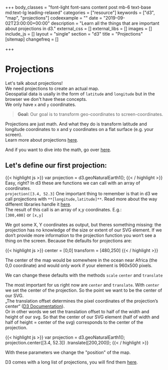 +++
body_classes = "font-light font-sans content post mb-6 text-base md:text-lg leading-relaxed"
categories = ["resource"]
keywords = ["d3", "map", "projections"]
codeexample = ""
date = "2019-09-02T23:00:00+00:00"
description = "Learn all the things that are important about projections in d3."
external_css = []
external_libs = []
images = []
include_js = []
layout = "single"
section = "d3"
title = "Projections"
[sitemap]
changefreq = []

+++
# Projections

Let's talk about projections!  
We need projections to create an actual map.  
Geospatial data is usally in the form of `latitude` and `longitude` but in the browser we don't have these concepts.  
We only have `x` and `y` coordinates.

> **Goal:** Our goal is to transform geo-coordinates to screen-coordinates.

Projections are just math. And what they do is transform latitude and longitude coordinates to x and y coordinates on a flat surface (e.g. your screen).  
Learn more about projections [here](https://www.axismaps.com/guide/general/map-projections/).

And if you want to dive into the math, go over [here](http://mathworld.wolfram.com/Projection.html).

## Let's define our first projection:

{{< highlight js >}}
var projection = d3.geoNaturalEarth1();
{{< / highlight >}}
Easy, right? In d3 these are functions we can call with an array of coordinates.  
`projection([3.4, 52.3]` One important thing to remember is that in d3 we call projections with `**[longitude,latitude]**`. Read more about the way different libraries handle it [here](https://macwright.org/lonlat/).  
The result of this call is an array of x,y coordinates. E.g.:  
`[300,400]` or `[x,y]`

We got some X, Y coordinates as output, but theres something missing: the projection has no knowledge of the size or extent of our SVG element. If we don‘t provide more information to the projection function you won‘t see a thing on the screen. Because the defaults for projections are:

{{< highlight js >}}
center = \[0,0\]
transform = \[480,250\]
{{< / highlight >}}

The center of the map would be somewhere in the ocean near Africa (the 0,0 coordinate) and would only work if your element is 960x500 pixels.

We can change these defaults with the methods `scale` `center` and `translate`

The most important for us right now are `center` and `translate`. With `center` we set the center of the projection. So the point we want to be the center of our SVG.  
„The translation offset determines the pixel coordinates of the projection’s center“ ([D3 Documentation](https://github.com/d3/d3-geo#projections)).  
Or in other words we set the translation offset to half of the width and height of our svg. So that the center of our SVG element (half of width and half of height = center of the svg) corresponds to the center of the projection.

{{< highlight js >}}
var projection = d3.geoNaturalEarth1();
projection.center(\[3.4, 52.3\])
.translate(\[200,200\]);
{{< / highlight >}}

With these parameters we change the "position" of the map.

D3 comes with a long list of projections, you will find them [here](https://github.com/d3/d3-geo/blob/master/README.md#azimuthal-projections).

